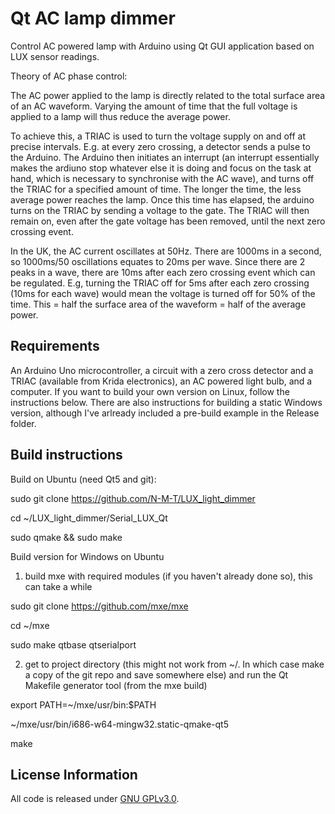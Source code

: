 Qt AC lamp dimmer
=============================================

Control AC powered lamp with Arduino using Qt GUI application based on LUX sensor readings. 

Theory of AC phase control:

The AC power applied to the lamp is directly related to the total surface area of an AC waveform. Varying the amount of time that the full voltage is applied to a lamp will thus reduce the average power. 

To achieve this, a TRIAC is used to turn the voltage supply on and off at precise intervals. E.g. at every zero crossing, a detector sends a pulse to the Arduino. The Arduino then initiates an interrupt (an interrupt essentially makes the ardiuno stop whatever else it is doing and focus on the task at hand, which is necessary to synchronise with the AC wave), and turns off the TRIAC for a specified amount of time. The longer the time, the less average power reaches the lamp. Once this time has elapsed, the arduino turns on the TRIAC by sending a voltage to the gate. The TRIAC will then remain on, even after the gate voltage has been removed, until the next zero crossing event.

In the UK, the AC current oscillates at 50Hz. There are 1000ms in a second, so 1000ms/50 oscillations equates to 20ms per wave. Since there are 2 peaks in a wave, there are 10ms after each zero crossing event which can be regulated. E.g, turning the TRIAC off for 5ms after each zero crossing (10ms for each wave) would mean the voltage is turned off for 50% of the time. This = half the surface area of the waveform = half of the average power.


Requirements
-------------------
An Arduino Uno microcontroller, a circuit with a zero cross detector and a TRIAC (available from Krida electronics), an AC powered light bulb, and a computer. If you want to build your own version on Linux, follow the instructions below. There are also instructions for building a static Windows version, although I've arlready included a pre-build example in the Release folder.  


Build instructions
-------------------
Build on Ubuntu (need Qt5 and git):

sudo git clone https://github.com/N-M-T/LUX_light_dimmer

cd ~/LUX_light_dimmer/Serial_LUX_Qt

sudo qmake && sudo make



Build version for Windows on Ubuntu

1) build mxe with required modules (if you haven't already done so), this can take a while 

sudo git clone https://github.com/mxe/mxe

cd ~/mxe

sudo make qtbase qtserialport 


2) get to project directory (this might not work from ~/. In which case make a copy of the git repo and save somewhere else) and run the Qt Makefile generator tool (from the mxe build) 

export PATH=~/mxe/usr/bin:$PATH

~/mxe/usr/bin/i686-w64-mingw32.static-qmake-qt5

make


License Information
-------------------

All code is released under [GNU GPLv3.0](http://www.gnu.org/copyleft/gpl.html).

